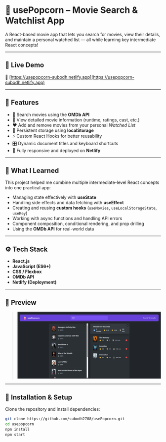 # 🍿 usePopcorn – Movie Search & Watchlist App

A React-based movie app that lets you search for movies, view their details, and maintain a personal watched list — all while learning key intermediate React concepts!

---

## 🚀 Live Demo

🔗 [https://usepopcorn-subodh.netlify.app](https://usepopcorn-subodh.netlify.app)

---

## 🧩 Features

- 🎥 Search movies using the **OMDb API**
- 📄 View detailed movie information (runtime, ratings, cast, etc.)
- ❤️ Add and remove movies from your personal _Watched List_
- 💾 Persistent storage using **localStorage**
- ⚡ Custom React Hooks for better reusability
- 🎛️ Dynamic document titles and keyboard shortcuts
- 🧭 Fully responsive and deployed on **Netlify**

---

## 🧠 What I Learned

This project helped me combine multiple intermediate-level React concepts into one practical app:

- Managing state effectively with **useState**
- Handling side effects and data fetching with **useEffect**
- Creating and reusing **custom hooks** (`useMovies`, `useLocalStorageState`, `useKey`)
- Working with async functions and handling API errors
- Component composition, conditional rendering, and prop drilling
- Using the **OMDb API** for real-world data

---

## ⚙️ Tech Stack

- **React.js**
- **JavaScript (ES6+)**
- **CSS / Flexbox**
- **OMDb API**
- **Netlify (Deployment)**

---

## 📸 Preview

> ![App Preview](./screenshot.png)

---

## 🧰 Installation & Setup

Clone the repository and install dependencies:

```bash
git clone https://github.com/subodh2708/usePopcorn.git
cd usepopcorn
npm install
npm start
```
